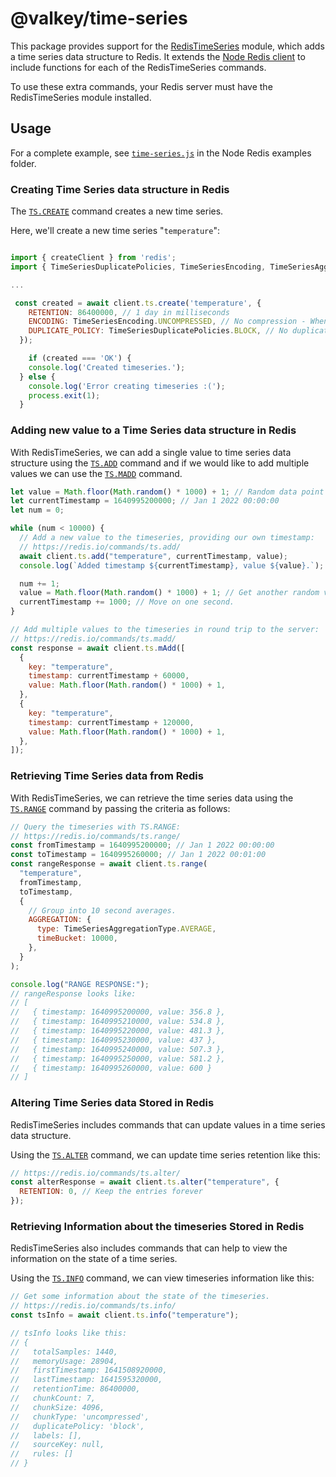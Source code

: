 # @valkey/time-series

This package provides support for the [RedisTimeSeries](https://redistimeseries.io) module, which adds a time series data structure to Redis. It extends the [Node Redis client](https://github.com/redis/node-redis) to include functions for each of the RedisTimeSeries commands.

To use these extra commands, your Redis server must have the RedisTimeSeries module installed.

## Usage

For a complete example, see [`time-series.js`](https://github.com/redis/node-redis/blob/master/examples/time-series.js) in the Node Redis examples folder.

### Creating Time Series data structure in Redis

The [`TS.CREATE`](https://oss.redis.com/redistimeseries/commands/#tscreate) command creates a new time series.

Here, we'll create a new time series "`temperature`":

```javascript

import { createClient } from 'redis';
import { TimeSeriesDuplicatePolicies, TimeSeriesEncoding, TimeSeriesAggregationType } from '@valkey/time-series';

...

 const created = await client.ts.create('temperature', {
    RETENTION: 86400000, // 1 day in milliseconds
    ENCODING: TimeSeriesEncoding.UNCOMPRESSED, // No compression - When not specified, the option is set to COMPRESSED
    DUPLICATE_POLICY: TimeSeriesDuplicatePolicies.BLOCK, // No duplicates - When not specified: set to the global DUPLICATE_POLICY configuration of the database (which by default, is BLOCK).
  });

    if (created === 'OK') {
    console.log('Created timeseries.');
  } else {
    console.log('Error creating timeseries :(');
    process.exit(1);
  }

```

### Adding new value to a Time Series data structure in Redis

With RedisTimeSeries, we can add a single value to time series data structure using the [`TS.ADD`](https://redis.io/commands/ts.add/) command and if we would like to add multiple values we can use the [`TS.MADD`](https://redis.io/commands/ts.madd/) command.

```javascript
let value = Math.floor(Math.random() * 1000) + 1; // Random data point value
let currentTimestamp = 1640995200000; // Jan 1 2022 00:00:00
let num = 0;

while (num < 10000) {
  // Add a new value to the timeseries, providing our own timestamp:
  // https://redis.io/commands/ts.add/
  await client.ts.add("temperature", currentTimestamp, value);
  console.log(`Added timestamp ${currentTimestamp}, value ${value}.`);

  num += 1;
  value = Math.floor(Math.random() * 1000) + 1; // Get another random value
  currentTimestamp += 1000; // Move on one second.
}

// Add multiple values to the timeseries in round trip to the server:
// https://redis.io/commands/ts.madd/
const response = await client.ts.mAdd([
  {
    key: "temperature",
    timestamp: currentTimestamp + 60000,
    value: Math.floor(Math.random() * 1000) + 1,
  },
  {
    key: "temperature",
    timestamp: currentTimestamp + 120000,
    value: Math.floor(Math.random() * 1000) + 1,
  },
]);
```

### Retrieving Time Series data from Redis

With RedisTimeSeries, we can retrieve the time series data using the [`TS.RANGE`](https://redis.io/commands/ts.range/) command by passing the criteria as follows:

```javascript
// Query the timeseries with TS.RANGE:
// https://redis.io/commands/ts.range/
const fromTimestamp = 1640995200000; // Jan 1 2022 00:00:00
const toTimestamp = 1640995260000; // Jan 1 2022 00:01:00
const rangeResponse = await client.ts.range(
  "temperature",
  fromTimestamp,
  toTimestamp,
  {
    // Group into 10 second averages.
    AGGREGATION: {
      type: TimeSeriesAggregationType.AVERAGE,
      timeBucket: 10000,
    },
  }
);

console.log("RANGE RESPONSE:");
// rangeResponse looks like:
// [
//   { timestamp: 1640995200000, value: 356.8 },
//   { timestamp: 1640995210000, value: 534.8 },
//   { timestamp: 1640995220000, value: 481.3 },
//   { timestamp: 1640995230000, value: 437 },
//   { timestamp: 1640995240000, value: 507.3 },
//   { timestamp: 1640995250000, value: 581.2 },
//   { timestamp: 1640995260000, value: 600 }
// ]
```

### Altering Time Series data Stored in Redis

RedisTimeSeries includes commands that can update values in a time series data structure.

Using the [`TS.ALTER`](https://redis.io/commands/ts.alter/) command, we can update time series retention like this:

```javascript
// https://redis.io/commands/ts.alter/
const alterResponse = await client.ts.alter("temperature", {
  RETENTION: 0, // Keep the entries forever
});
```

### Retrieving Information about the timeseries Stored in Redis

RedisTimeSeries also includes commands that can help to view the information on the state of a time series.

Using the [`TS.INFO`](https://redis.io/commands/ts.info/) command, we can view timeseries information like this:

```javascript
// Get some information about the state of the timeseries.
// https://redis.io/commands/ts.info/
const tsInfo = await client.ts.info("temperature");

// tsInfo looks like this:
// {
//   totalSamples: 1440,
//   memoryUsage: 28904,
//   firstTimestamp: 1641508920000,
//   lastTimestamp: 1641595320000,
//   retentionTime: 86400000,
//   chunkCount: 7,
//   chunkSize: 4096,
//   chunkType: 'uncompressed',
//   duplicatePolicy: 'block',
//   labels: [],
//   sourceKey: null,
//   rules: []
// }
```
